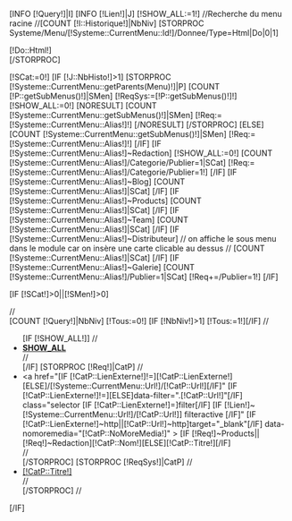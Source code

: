[INFO [!Query!]|I]
[INFO [!Lien!]|J]
[!SHOW_ALL:=1!]
//Recherche du menu racine
//[COUNT [!I::Historique!]|NbNiv]
[STORPROC Systeme/Menu/[!Systeme::CurrentMenu::Id!]/Donnee/Type=Html|Do|0|1]
	<div class="baseline"><div class="container">
		[!Do::Html!]
	</div></div>
[/STORPROC]

[!SCat:=0!]
[IF [!J::NbHisto!]>1]
	[STORPROC [!Systeme::CurrentMenu::getParents(Menu)!]|P]
		[COUNT [!P::getSubMenus()!]|SMen]
		[!ReqSys:=[!P::getSubMenus()!]!]
		[!SHOW_ALL:=0!]
		[NORESULT]
			[COUNT [!Systeme::CurrentMenu::getSubMenus()!]|SMen]
			[!Req:=[!Systeme::CurrentMenu::Alias!]!]
		[/NORESULT]
	[/STORPROC]
[ELSE]
	[COUNT [!Systeme::CurrentMenu::getSubMenus()!]|SMen]
	[!Req:=[!Systeme::CurrentMenu::Alias!]!]
[/IF]
[IF [!Systeme::CurrentMenu::Alias!]~Redaction]
	[!SHOW_ALL:=0!]
	[COUNT [!Systeme::CurrentMenu::Alias!]/Categorie/Publier=1|SCat]
	[!Req:=[!Systeme::CurrentMenu::Alias!]/Categorie/Publier=1!]
[/IF]
[IF [!Systeme::CurrentMenu::Alias!]~Blog]
	[COUNT [!Systeme::CurrentMenu::Alias!]|SCat]
[/IF]
[IF [!Systeme::CurrentMenu::Alias!]~Products]
	[COUNT [!Systeme::CurrentMenu::Alias!]|SCat]
[/IF]
[IF [!Systeme::CurrentMenu::Alias!]~Team]
	[COUNT [!Systeme::CurrentMenu::Alias!]|SCat]
[/IF]
[IF [!Systeme::CurrentMenu::Alias!]~Distributeur]
	// on affiche le sous menu dans le module car on insère une carte clicable au dessus
//	[COUNT [!Systeme::CurrentMenu::Alias!]|SCat]
[/IF]
[IF [!Systeme::CurrentMenu::Alias!]~Galerie]
	[COUNT [!Systeme::CurrentMenu::Alias!]/Publier=1|SCat]
	[!Req+=/Publier=1!]
[/IF]


[IF [!SCat!]>0||[!SMen!]>0]
	<div class="second-menu hidden-xs">
		<div class="container nopadding-left nopadding-right">
//			<div class="collapse navbar-collapse navbar-ex1-collapse">
			<div class="wrapper filters">
				[COUNT [!Query!]|NbNiv]
				[!Tous:=0!]
				[IF [!NbNiv!]>1] [!Tous:=1!][/IF]
//				<ul class="nav navbar-second-nav filters">
					[IF [!SHOW_ALL!]]
//					<li >
					<aside class="aside aside-1" >
						<a href="/[!Systeme::CurrentMenu::Url!]#" data-filter=".all" class="[IF [!Tous!]=1]filteractive[/IF] filter">__SHOW_ALL__</a>
					</aside>
//					</li>
					[/IF]
					[STORPROC [!Req!]|CatP]
//						<li >
						<aside class="aside aside-1" >
							<a href="[IF [!CatP::LienExterne!]!=][!CatP::LienExterne!][ELSE]/[!Systeme::CurrentMenu::Url!]/[!CatP::Url!][/IF]" [IF [!CatP::LienExterne!]!=][ELSE]data-filter=".[!CatP::Url!]"[/IF] class="selector [IF [!CatP::LienExterne!]=]filter[/IF] [IF [!Lien!]~[!Systeme::CurrentMenu::Url!]/[!CatP::Url!]] filteractive [/IF]" [IF [!CatP::LienExterne!]~http||[!CatP::Url!]~http]target="_blank"[/IF] data-nomoremedia="[!CatP::NoMoreMedia!]" >
								[IF [!Req!]~Products||[!Req!]~Redaction][!CatP::Nom!][ELSE][!CatP::Titre!][/IF]
							</a>
						</aside>
//						</li>
					[/STORPROC]
					[STORPROC [!ReqSys!]|CatP]
//						<li >
						<aside class="aside aside-1" >
							<a href="/[!P::Url!]/[!CatP::Url!]" class="selector  [IF [!Lien!]~[!CatP::Url!]] filteractive [/IF]"> [!CatP::Titre!]</a>
						</aside>
//						</li>
					[/STORPROC]
//				</ul>
			</div>
		</div>
	</div>
[/IF]
